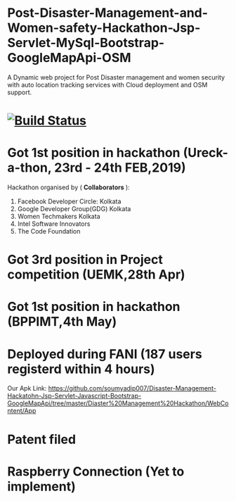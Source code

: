 # Post-Disaster-Management-and-Women-safety-Hackathon-Jsp-Servlet-MySql-Bootstrap-GoogleMapApi-OSM
A Dynamic web project for Post Disaster management and women security with auto location tracking services with Cloud deployment and OSM support. 


# [![Build Status](https://travis-ci.org/rails/spring.svg?branch=master)](https://travis-ci.org/rails/spring)

# Got 1st position in hackathon (Ureck-a-thon, 23rd - 24th FEB,2019)
 Hackathon organised by ( 𝐂𝐨𝐥𝐥𝐚𝐛𝐨𝐫𝐚𝐭𝐨𝐫𝐬 ):
 1. Facebook Developer Circle: Kolkata
   2. Google Developer Group(GDG) Kolkata   
   3. Women Techmakers Kolkata
  4. Intel Software Innovators
 5. The Code Foundation

# Got 3rd position in Project competition (UEMK,28th Apr)

# Got 1st position in  hackathon (BPPIMT,4th May)

# Deployed during FANI (187 users registerd within 4 hours)



Our Apk Link: https://github.com/soumyadip007/Disaster-Management-Hackatohn-Jsp-Servlet-Javascript-Bootstrap-GoogleMapApi/tree/master/Diaster%20Management%20Hackathon/WebContent/App

# Patent filed 

# Raspberry Connection (Yet to implement)

